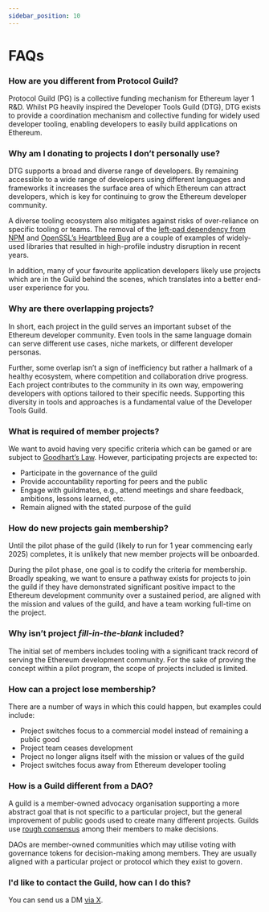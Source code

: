 ```yaml
---
sidebar_position: 10
---
```


# FAQs

### How are you different from Protocol Guild?

Protocol Guild (PG) is a collective funding mechanism for Ethereum layer 1 R&D. Whilst PG heavily inspired the Developer Tools Guild (DTG), DTG exists to provide a coordination mechanism and collective funding for widely used developer tooling, enabling developers to easily build applications on Ethereum.

### Why am I donating to projects I don’t personally use?

DTG supports a broad and diverse range of developers. By remaining accessible to a wide range of developers using different languages and frameworks it increases the surface area of which Ethereum can attract developers, which is key for continuing to grow the Ethereum developer community.

A diverse tooling ecosystem also mitigates against risks of over-reliance on specific tooling or teams. The removal of the [left-pad dependency from NPM](https://www.theregister.com/2016/03/23/npm_left_pad_chaos/) and [OpenSSL’s Heartbleed Bug](https://heartbleed.com/) are a couple of examples of widely-used libraries that resulted in high-profile industry disruption in recent years.

In addition, many of your favourite application developers likely use projects which are in the Guild behind the scenes, which translates into a better end-user experience for you.

### Why are there overlapping projects?

In short, each project in the guild serves an important subset of the Ethereum developer community. Even tools in the same language domain can serve different use cases, niche markets, or different developer personas.

Further, some overlap isn’t a sign of inefficiency but rather a hallmark of a healthy ecosystem, where competition and collaboration drive progress. Each project contributes to the community in its own way, empowering developers with options tailored to their specific needs. Supporting this diversity in tools and approaches is a fundamental value of the Developer Tools Guild.

### What is required of member projects?

We want to avoid having very specific criteria which can be gamed or are subject to [Goodhart’s Law](https://en.wikipedia.org/wiki/Goodhart%27s_law). However, participating projects are expected to:

- Participate in the governance of the guild
- Provide accountability reporting for peers and the public
- Engage with guildmates, e.g., attend meetings and share feedback, ambitions, lessons learned, etc.
- Remain aligned with the stated purpose of the guild

### How do new projects gain membership?

Until the pilot phase of the guild (likely to run for 1 year commencing early 2025) completes, it is unlikely that new member projects will be onboarded.

During the pilot phase, one goal is to codify the criteria for membership. Broadly speaking, we want to ensure a pathway exists for projects to join the guild if they have demonstrated significant positive impact to the Ethereum development community over a sustained period, are aligned with the mission and values of the guild, and have a team working full-time on the project.

### Why isn’t project *fill-in-the-blank* included?

The initial set of members includes tooling with a significant track record of serving the Ethereum development community. For the sake of proving the concept within a pilot program, the scope of projects included is limited.

### How can a project lose membership?

There are a number of ways in which this could happen, but examples could include:

- Project switches focus to a commercial model instead of remaining a public good
- Project team ceases development
- Project no longer aligns itself with the mission or values of the guild
- Project switches focus away from Ethereum developer tooling

### How is a Guild different from a DAO?

A guild is a member-owned advocacy organisation supporting a more abstract goal that is not specific to a particular project, but the general improvement of public goods used to create many different projects. Guilds use [rough consensus](https://en.wikipedia.org/wiki/Rough_consensus) among their members to make decisions.

DAOs are member-owned communities which may utilise voting with governance tokens for decision-making among members. They are usually aligned with a particular project or protocol which they exist to govern.

### I'd like to contact the Guild, how can I do this?

You can send us a DM [via X](https://x.com/devtoolsguild).
